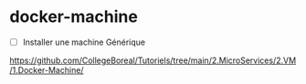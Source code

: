 # docker-machine

- [ ] Installer une machine Générique

https://github.com/CollegeBoreal/Tutoriels/tree/main/2.MicroServices/2.VM/1.Docker-Machine/
